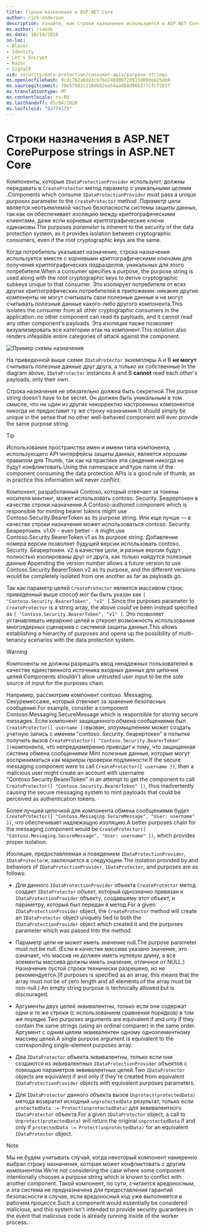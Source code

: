 ```yaml
---
title: Строки назначения в ASP.NET Core
author: rick-anderson
description: Узнайте, как строки назначения используются в ASP.NET Core интерфейсах API защиты данных.
ms.author: riande
ms.date: 10/14/2016
no-loc:
- Blazor
- Identity
- Let's Encrypt
- Razor
- SignalR
uid: security/data-protection/consumer-apis/purpose-strings
ms.openlocfilehash: 9cdc762a6dd3cbf6e248d0b72d915d09dee25eb0
ms.sourcegitcommit: 70e5f982c218db82aa54aa8b8d96b377cfc7283f
ms.translationtype: MT
ms.contentlocale: ru-RU
ms.lasthandoff: 05/04/2020
ms.locfileid: "82774175"
---
```

# <a name="purpose-strings-in-aspnet-core"></a><span data-ttu-id="cef5c-103">Строки назначения в ASP.NET Core</span><span class="sxs-lookup"><span data-stu-id="cef5c-103">Purpose strings in ASP.NET Core</span></span>

<a name="data-protection-consumer-apis-purposes"></a>

<span data-ttu-id="cef5c-104">Компоненты, которые `IDataProtectionProvider` используют, должны передавать в `CreateProtector` метод параметр с уникальными *целями* .</span><span class="sxs-lookup"><span data-stu-id="cef5c-104">Components which consume `IDataProtectionProvider` must pass a unique *purposes* parameter to the `CreateProtector` method.</span></span> <span data-ttu-id="cef5c-105">*Параметр* цели является неотъемлемой частью безопасности системы защиты данных, так как он обеспечивает изоляцию между криптографическими клиентами, даже если корневые криптографические ключи одинаковы.</span><span class="sxs-lookup"><span data-stu-id="cef5c-105">The purposes *parameter* is inherent to the security of the data protection system, as it provides isolation between cryptographic consumers, even if the root cryptographic keys are the same.</span></span>

<span data-ttu-id="cef5c-106">Когда потребитель указывает назначение, строка назначения используется вместе с корневыми криптографическими ключами для получения криптографических подразделов, уникальных для этого потребителя.</span><span class="sxs-lookup"><span data-stu-id="cef5c-106">When a consumer specifies a purpose, the purpose string is used along with the root cryptographic keys to derive cryptographic subkeys unique to that consumer.</span></span> <span data-ttu-id="cef5c-107">Это изолирует потребителя от всех других криптографических потребителей в приложении: никакие другие компоненты не могут считывать свои полезные данные и не могут считывать полезные данные какого-либо другого компонента.</span><span class="sxs-lookup"><span data-stu-id="cef5c-107">This isolates the consumer from all other cryptographic consumers in the application: no other component can read its payloads, and it cannot read any other component's payloads.</span></span> <span data-ttu-id="cef5c-108">Эта изоляция также позволяет визуализировать все категории атак на компонент.</span><span class="sxs-lookup"><span data-stu-id="cef5c-108">This isolation also renders infeasible entire categories of attack against the component.</span></span>

![Пример схемы назначения](purpose-strings/_static/purposes.png)

<span data-ttu-id="cef5c-110">На приведенной выше схеме `IDataProtector` экземпляры A и B **не могут** считывать полезные данные друг друга, а только их собственные.</span><span class="sxs-lookup"><span data-stu-id="cef5c-110">In the diagram above, `IDataProtector` instances A and B **cannot** read each other's payloads, only their own.</span></span>

<span data-ttu-id="cef5c-111">Строка назначения не обязательно должна быть секретной.</span><span class="sxs-lookup"><span data-stu-id="cef5c-111">The purpose string doesn't have to be secret.</span></span> <span data-ttu-id="cef5c-112">Он должен быть уникальным в том смысле, что ни один из других некорректно настроенных компонентов никогда не предоставит ту же строку назначения.</span><span class="sxs-lookup"><span data-stu-id="cef5c-112">It should simply be unique in the sense that no other well-behaved component will ever provide the same purpose string.</span></span>

>[!TIP]
> <span data-ttu-id="cef5c-113">Использование пространства имен и имени типа компонента, использующего API-интерфейсы защиты данных, является хорошим правилом для Thumb, так как на практике эти сведения никогда не будут конфликтовать.</span><span class="sxs-lookup"><span data-stu-id="cef5c-113">Using the namespace and type name of the component consuming the data protection APIs is a good rule of thumb, as in practice this information will never conflict.</span></span>
>
><span data-ttu-id="cef5c-114">Компонент, разработанный Contoso, который отвечает за токены носителя минтинг, может использовать contoso. Security. Беарертокен в качестве строки назначения.</span><span class="sxs-lookup"><span data-stu-id="cef5c-114">A Contoso-authored component which is responsible for minting bearer tokens might use Contoso.Security.BearerToken as its purpose string.</span></span> <span data-ttu-id="cef5c-115">Или еще лучше — в качестве строки назначения может использоваться contoso. Security. Беарертокен. v1.</span><span class="sxs-lookup"><span data-stu-id="cef5c-115">Or - even better - it might use Contoso.Security.BearerToken.v1 as its purpose string.</span></span> <span data-ttu-id="cef5c-116">Добавление номера версии позволяет будущей версии использовать contoso. Security. Беарертокен. v2 в качестве цели, и разные версии будут полностью изолированы друг от друга, как только найдутся полезные данные.</span><span class="sxs-lookup"><span data-stu-id="cef5c-116">Appending the version number allows a future version to use Contoso.Security.BearerToken.v2 as its purpose, and the different versions would be completely isolated from one another as far as payloads go.</span></span>

<span data-ttu-id="cef5c-117">Так как параметр целей `CreateProtector` является массивом строк, приведенный выше способ мог бы быть указан как `[ "Contoso.Security.BearerToken", "v1" ]`.</span><span class="sxs-lookup"><span data-stu-id="cef5c-117">Since the purposes parameter to `CreateProtector` is a string array, the above could've been instead specified as `[ "Contoso.Security.BearerToken", "v1" ]`.</span></span> <span data-ttu-id="cef5c-118">Это позволяет устанавливать иерархию целей и откроет возможность использования многоядерных сценариев с системой защиты данных.</span><span class="sxs-lookup"><span data-stu-id="cef5c-118">This allows establishing a hierarchy of purposes and opens up the possibility of multi-tenancy scenarios with the data protection system.</span></span>

<a name="data-protection-contoso-purpose"></a>

>[!WARNING]
> <span data-ttu-id="cef5c-119">Компоненты не должны разрешать ввод ненадежных пользователей в качестве единственного источника входных данных для цепочки целей.</span><span class="sxs-lookup"><span data-stu-id="cef5c-119">Components shouldn't allow untrusted user input to be the sole source of input for the purposes chain.</span></span>
>
><span data-ttu-id="cef5c-120">Например, рассмотрим компонент contoso. Messaging. Секуремессаже, который отвечает за хранение безопасных сообщений.</span><span class="sxs-lookup"><span data-stu-id="cef5c-120">For example, consider a component Contoso.Messaging.SecureMessage which is responsible for storing secure messages.</span></span> <span data-ttu-id="cef5c-121">Если компонент защищенного обмена сообщениями был `CreateProtector([ username ])`вызван, злоумышленник может создать учетную запись с именем "contoso. Security. беарертокен" в попытке получить вызов `CreateProtector([ "Contoso.Security.BearerToken" ])`компонента, что непреднамеренно приводит к тому, что защищенная система обмена сообщениями Mint полезные данные, которые могут восприниматься как маркеры проверки подлинности.</span><span class="sxs-lookup"><span data-stu-id="cef5c-121">If the secure messaging component were to call `CreateProtector([ username ])`, then a malicious user might create an account with username "Contoso.Security.BearerToken" in an attempt to get the component to call `CreateProtector([ "Contoso.Security.BearerToken" ])`, thus inadvertently causing the secure messaging system to mint payloads that could be perceived as authentication tokens.</span></span>
>
><span data-ttu-id="cef5c-122">Более лучшей цепочкой для компонента обмена сообщениями будет `CreateProtector([ "Contoso.Messaging.SecureMessage", "User: username" ])`, что обеспечивает надлежащую изоляцию.</span><span class="sxs-lookup"><span data-stu-id="cef5c-122">A better purposes chain for the messaging component would be `CreateProtector([ "Contoso.Messaging.SecureMessage", "User: username" ])`, which provides proper isolation.</span></span>

<span data-ttu-id="cef5c-123">Изоляция, предоставляемая и поведением `IDataProtectionProvider`, `IDataProtector`и, заключается в следующем.</span><span class="sxs-lookup"><span data-stu-id="cef5c-123">The isolation provided by and behaviors of `IDataProtectionProvider`, `IDataProtector`, and purposes are as follows:</span></span>

* <span data-ttu-id="cef5c-124">Для данного `IDataProtectionProvider` объекта `CreateProtector` метод создает `IDataProtector` объект, который однозначно привязан к `IDataProtectionProvider` объекту, создавшему этот объект, и параметру, который был передан в метод.</span><span class="sxs-lookup"><span data-stu-id="cef5c-124">For a given `IDataProtectionProvider` object, the `CreateProtector` method will create an `IDataProtector` object uniquely tied to both the `IDataProtectionProvider` object which created it and the purposes parameter which was passed into the method.</span></span>

* <span data-ttu-id="cef5c-125">Параметр цели не может иметь значение null.</span><span class="sxs-lookup"><span data-stu-id="cef5c-125">The purpose parameter must not be null.</span></span> <span data-ttu-id="cef5c-126">(Если в качестве массива указано значение, это означает, что массив не должен иметь нулевую длину, а все элементы массива должны иметь значение, отличное от NULL.) Назначение пустой строки технически разрешено, но не рекомендуется.</span><span class="sxs-lookup"><span data-stu-id="cef5c-126">(If purposes is specified as an array, this means that the array must not be of zero length and all elements of the array must be non-null.) An empty string purpose is technically allowed but is discouraged.</span></span>

* <span data-ttu-id="cef5c-127">Аргументы двух целей эквивалентны, только если они содержат одни и те же строки (с использованием сравнения порядков) в том же порядке.</span><span class="sxs-lookup"><span data-stu-id="cef5c-127">Two purposes arguments are equivalent if and only if they contain the same strings (using an ordinal comparer) in the same order.</span></span> <span data-ttu-id="cef5c-128">Аргумент с одним целям эквивалентен одному одноэлементному массиву целей.</span><span class="sxs-lookup"><span data-stu-id="cef5c-128">A single purpose argument is equivalent to the corresponding single-element purposes array.</span></span>

* <span data-ttu-id="cef5c-129">Два `IDataProtector` объекта эквивалентны, только если они создаются из эквивалентных `IDataProtectionProvider` объектов с помощью параметров эквивалентных целей.</span><span class="sxs-lookup"><span data-stu-id="cef5c-129">Two `IDataProtector` objects are equivalent if and only if they're created from equivalent `IDataProtectionProvider` objects with equivalent purposes parameters.</span></span>

* <span data-ttu-id="cef5c-130">Для `IDataProtector` данного объекта вызов `Unprotect(protectedData)` метода возвратит исходный `unprotectedData` результат, только если `protectedData := Protect(unprotectedData)` для эквивалентного `IDataProtector` объекта.</span><span class="sxs-lookup"><span data-stu-id="cef5c-130">For a given `IDataProtector` object, a call to `Unprotect(protectedData)` will return the original `unprotectedData` if and only if `protectedData := Protect(unprotectedData)` for an equivalent `IDataProtector` object.</span></span>

> [!NOTE]
> <span data-ttu-id="cef5c-131">Мы не будем учитывать случай, когда некоторый компонент намеренно выбрал строку назначения, которая может конфликтовать с другим компонентом.</span><span class="sxs-lookup"><span data-stu-id="cef5c-131">We're not considering the case where some component intentionally chooses a purpose string which is known to conflict with another component.</span></span> <span data-ttu-id="cef5c-132">Такой компонент, по сути, считается вредоносным, и эта система не предназначена для предоставления гарантий безопасности в случае, если вредоносный код уже выполняется в рабочем процессе.</span><span class="sxs-lookup"><span data-stu-id="cef5c-132">Such a component would essentially be considered malicious, and this system isn't intended to provide security guarantees in the event that malicious code is already running inside of the worker process.</span></span>
